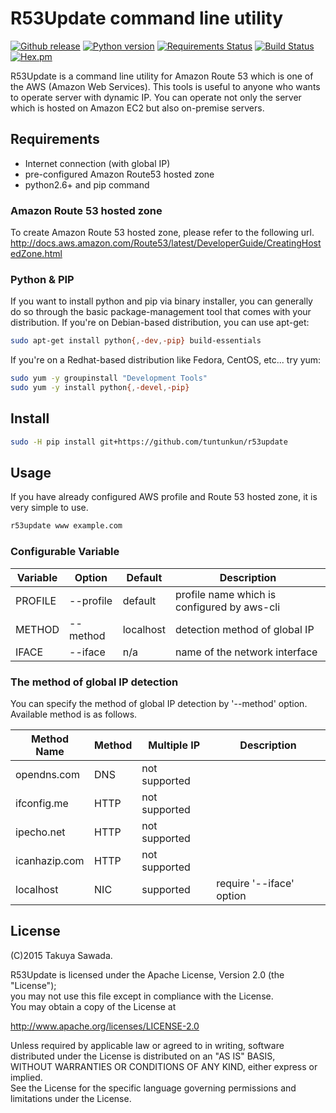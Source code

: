 # R53Update command line utility
[![Github release](https://img.shields.io/github/release/tuntunkun/r53update.svg)](https://github.com/tuntunkun/r53update/releases)
[![Python version](https://img.shields.io/badge/python-2.7%2C%203.3%2C%203.4%2C%203.5%2C%203.6-green.svg)](#)
[![Requirements Status](https://requires.io/github/tuntunkun/r53update/requirements.svg)](https://requires.io/github/tuntunkun/r53update/requirements)
[![Build Status](https://travis-ci.org/tuntunkun/r53update.svg)](https://travis-ci.org/tuntunkun/r53update)
[![Hex.pm](https://img.shields.io/hexpm/l/plug.svg)](https://raw.githubusercontent.com/tuntunkun/r53update/master/LICENSE)

R53Update is a command line utility for Amazon Route 53 which is one of the AWS (Amazon Web Services). This tools is useful to anyone who wants to operate server with dynamic IP. You can operate not only the server which is hosted on Amazon EC2 but also on-premise servers.



## Requirements

* Internet connection  (with global IP)
* pre-configured Amazon Route53 hosted zone
* python2.6+ and pip command

### Amazon Route 53 hosted zone
To create Amazon Route 53 hosted zone, please refer to the following url.  
http://docs.aws.amazon.com/Route53/latest/DeveloperGuide/CreatingHostedZone.html

### Python & PIP
If you want to install python and pip via binary installer, you can generally do so through the basic package-management tool that comes with your distribution.
If you're on Debian-based distribution, you can use apt-get:
```bash
sudo apt-get install python{,-dev,-pip} build-essentials
```

If you're on a Redhat-based distribution like Fedora, CentOS, etc... try yum:
```bash
sudo yum -y groupinstall "Development Tools"
sudo yum -y install python{,-devel,-pip}
```


## Install

```bash
sudo -H pip install git+https://github.com/tuntunkun/r53update
```

## Usage
If you have already configured AWS profile and Route 53 hosted zone, it is very simple to use.
```bash
r53update www example.com
```

### Configurable Variable

| Variable  | Option     | Default    | Description                                 |
|-----------|------------|------------|---------------------------------------------|
| PROFILE   | --profile  | default    | profile name which is configured by aws-cli |
| METHOD    | --method   | localhost  | detection method of global IP               |
| IFACE     | --iface    | n/a        | name of the network interface               |

### The method of global IP detection
You can specify the method of global IP detection by '--method' option.  
Available method is as follows.

|  Method Name  | Method | Multiple IP   | Description                            |
|---------------|--------|---------------|----------------------------------------|
| opendns.com   | DNS    | not supported |                                        |
| ifconfig.me   | HTTP   | not supported |                                        |
| ipecho.net    | HTTP   | not supported |                                        |
| icanhazip.com | HTTP   | not supported |                                        |
| localhost     | NIC    | supported     | require '--iface' option               |  

## License
(C)2015 Takuya Sawada.

R53Update is licensed under the Apache License, Version 2.0 (the "License");  
you may not use this file except in compliance with the License.  
You may obtain a copy of the License at

http://www.apache.org/licenses/LICENSE-2.0
 
Unless required by applicable law or agreed to in writing, software  
distributed under the License is distributed on an "AS IS" BASIS,  
WITHOUT WARRANTIES OR CONDITIONS OF ANY KIND, either express or implied.  
See the License for the specific language governing permissions and  
limitations under the License.
